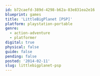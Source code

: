 ```yaml
---
id: b72caefd-389d-4298-b62a-83e831ea2e16
blueprint: games
title: 'LittleBigPlanet [PSP]'
platform: playstation-portable
genre:
  - action-adventure
  - platformer
digital: true
physical: false
guide: false
pending: false
posted: '2014-02-11'
slug: littlebigplanet-psp
---
```


